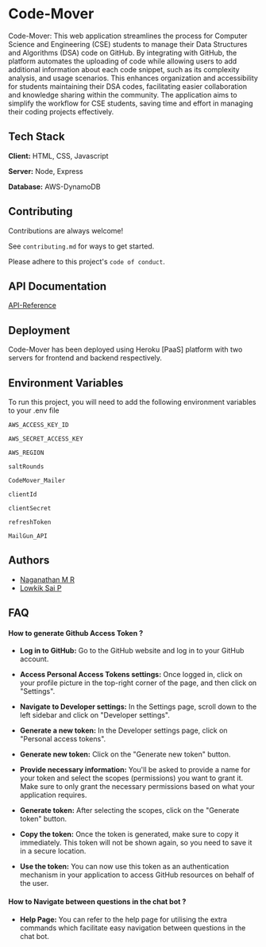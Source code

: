 
# Code-Mover


Code-Mover: This web application streamlines the process for Computer Science and Engineering (CSE) students to manage their Data Structures and Algorithms (DSA) code on GitHub. 
By integrating with GitHub, the platform automates the uploading of code while allowing users to add additional information about each code snippet, such as its complexity analysis, 
and usage scenarios. This enhances organization and accessibility for students maintaining their DSA codes, facilitating easier collaboration and knowledge sharing 
within the community. The application aims to simplify the workflow for CSE students, saving time and effort in managing their coding projects effectively.


## Tech Stack

**Client:** HTML, CSS, Javascript

**Server:** Node, Express

**Database:** AWS-DynamoDB


## Contributing

Contributions are always welcome!

See `contributing.md` for ways to get started.

Please adhere to this project's `code of conduct`.


## API Documentation

[API-Reference](/Backend/README.md)


## Deployment

Code-Mover has been deployed using Heroku [PaaS] platform with two servers for frontend and backend respectively.


## Environment Variables

To run this project, you will need to add the following environment variables to your .env file

`AWS_ACCESS_KEY_ID`

`AWS_SECRET_ACCESS_KEY`

`AWS_REGION`

`saltRounds`

`CodeMover_Mailer`

`clientId`

`clientSecret`

`refreshToken`

`MailGun_API`



## Authors

- [Naganathan M R](https://github.com/Naganathan05)
- [Lowkik Sai P](https://github.com/Lowkik-Sai)


## FAQ

#### How to generate Github Access Token ?

* **Log in to GitHub:** Go to the GitHub website and log in to your GitHub account.

* **Access Personal Access Tokens settings:** Once logged in, click on your profile picture in the top-right corner of the page, and then click on "Settings".

* **Navigate to Developer settings:** In the Settings page, scroll down to the left sidebar and click on "Developer settings".

* **Generate a new token:** In the Developer settings page, click on "Personal access tokens".

* **Generate new token:** Click on the "Generate new token" button.

* **Provide necessary information:** You'll be asked to provide a name for your token and select the scopes (permissions) you want to grant it. Make sure to only grant the necessary permissions based on what your application requires.

* **Generate token:** After selecting the scopes, click on the "Generate token" button.

* **Copy the token:** Once the token is generated, make sure to copy it immediately. This token will not be shown again, so you need to save it in a secure location.

* **Use the token:** You can now use this token as an authentication mechanism in your application to access GitHub resources on behalf of the user.

#### How to Navigate between questions in the chat bot ?

* **Help Page:** You can refer to the help page for utilising the extra commands which facilitate easy navigation between questions in the chat bot.

